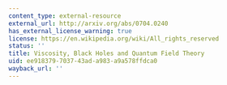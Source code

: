 ```yaml
---
content_type: external-resource
external_url: http://arxiv.org/abs/0704.0240
has_external_license_warning: true
license: https://en.wikipedia.org/wiki/All_rights_reserved
status: ''
title: Viscosity, Black Holes and Quantum Field Theory
uid: ee918379-7037-43ad-a983-a9a578ffdca0
wayback_url: ''
---
```

